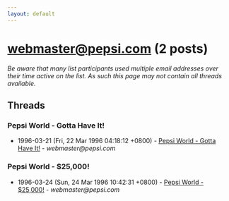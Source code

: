 ```yaml
---
layout: default
---
```


# webmaster@pepsi.com (2 posts)

_Be aware that many list participants used multiple email addresses over their time active on the list. As such this page may not contain all threads available._

## Threads

### Pepsi World - Gotta Have It!
+ 1996-03-21 (Fri, 22 Mar 1996 04:18:12 +0800) - [Pepsi World - Gotta Have It!](/archive/1996/03/cbab5ba8ed7442662cf8f38b9f9cf59a3d9a51a6779ca16f556227c1ce8c0851) - _webmaster@pepsi.com_

### Pepsi World - $25,000!
+ 1996-03-24 (Sun, 24 Mar 1996 10:42:31 +0800) - [Pepsi World - $25,000!](/archive/1996/03/6cee25072503ec5ef522c8defdd0c395b159b7783cef6cd7051a1278fe45bfcf) - _webmaster@pepsi.com_

